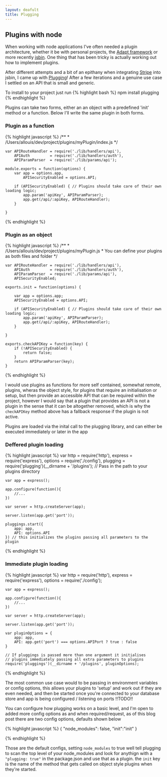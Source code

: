 ```yaml
---
layout: deafult
title: Plugging
---
```


## Plugins with node

When working with node applications I've often needed a plugin architecture, whether it be
with personal projects, the [Adapt framework](https://community.adaptlearning.org) or more recently
[jsbin](http://jsbin.com). One thing that has been tricky is actually working out how to
implement plugins. 

After different attempts and a bit of an epithany when integrating [Stripe](http://stripe.com)
into jsbin, I came up with [Plugging](http://npmjs.org/package/plugging)! After a few iterations
and a genuine use case I settled on an API that is small and generic.

To install to your project just run
{% highlight bash %}
    npm install plugging
{% endhighlight %}

Plugins can take two forms, either an an object with a predefined 'init' method or a function.
Below I'll write the same plugin in both forms.

### Plugin as a function

{% highlight javascript %}
    /**
     *  /Users/allouis/dev/project/plugins/myPlugin/index.js
     */
    
    var APIRouteHandler = require('./lib/handlers/api'),
        APIAuth         = require('./lib/handlers/auth'),
        APIParamParser  = require('./lib/params/api');

    module.exports = function(options) {
        var app = options.app,
            APISecurityEnabled = options.API;

        if (APISecurityEnabled) { // Plugins should take care of their own loading logic;
            app.param('apiKey', APIParamParser);
            app.get(/api/:apiKey, APIRouteHandler); 
        }

    }

{% endhighlight %}

### Plugin as an object

{% highlight javascript %}
    /**
     *  /Users/allouis/dev/project/plugins/myPlugin.js
     *  You can define your plugins as both files and folder
     */

    var APIRouteHandler = require('./lib/handlers/api'),
        APIAuth         = require('./lib/handlers/auth'),
        APIParamParser  = require('./lib/params/api'),
        APISecurityEnabled;

    exports.init = function(options) {

        var app = options.app;
        APISecurityEnabled = options.API;

        if (APISecurityEnabled) { // Plugins should take care of their own loading logic;
            app.param('apiKey', APIParamParser);
            app.get(/api/:apiKey, APIRouteHandler); 
        }

    }

    exports.checkAPIKey = function(key) {
        if (!APISecurityEnabled) {
            return false;
        }
        return APIParamParser(key);
    }
    
{% endhighlight %}

I would use plugins as functions for more self contained, somewhat remote, plugins,
wheras the object style, for plugins that require an initialisation or setup, but then 
provide an accessible API that can be required within the project, however I would say
that a plugin that provides an API is not a plugin in the sense that it can be altogether
removed, which is why the `checkAPIKey` method above has a fallback response if the plugin 
is not active.

Plugins are loaded via the inital call to the plugging library, and can either be executed
immediately or later in the app

### Deffered plugin loading

{% highlight javascript %}
    var http        = require('http'),
        express     = require('express'),
        options     = require('./config'),
        plugging    = require('plugging')(__dirname + '/plugins');
        // Pass in the path to your plugins directory
    
    var app = express();

    app.configure(function(){
        //...
    })

    var server = http.createServer(app);

    server.listen(app.get('port'));

    pluggings.start({
        app: app,
        API: options.API
    }) // this initializes the plugins passing all parameters to the plugin

{% endhighlight %}

### Immediate plugin loading

{% highlight javascript %}
    var http        = require('http'),
        express     = require('express'),
        options     = require('./config');
    
    var app = express();

    app.configure(function(){
        //...
    })

    var server = http.createServer(app);

    server.listen(app.get('port'));

    var pluginOptions = {
        app: app,
        API: app.get('port') === options.APIPort ? true : false
    }

    // If pluggings is passed more than one argument it initialises 
    // plugins immediately passing all extra parameters to plugins
    require('pluggings')(__dirname + '/plugins', pluginOptions);

{% endhighlight %}

The most common use case would to be passing in environment variables or config options,
this allows your plugins to 'setup' and work out if they are even needed, and then be started
once you're connected to your database store and app is being configured / listening on ports 
!!TODO!!

You can configure how plugging works on a basic level, and I'm open to added more config options
as and when required/request, as of this blog post there are two config options, defaults shown 
below

{% highlight javascript %}
    {
        "node_modules": false,
        "init":"init"
    }

{% endhighlight %}

Those are the default configs, setting `node_modules` to true well tell plugging to scan the top 
level of your node_modules and look for anythign with a `"plugging: true"` in the package.json
and use that as a plugin. the `init` key is the name of the method that gets called on object 
style plugins when they're started.

